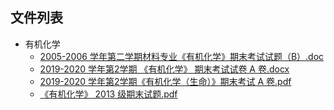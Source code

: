 

## 文件列表

- 有机化学
    - [2005-2006 学年第二学期材料专业《有机化学》期末考试试题（B）.doc](https://github.com/Open-BJUT/BJUT-Helper/raw/master/./%E6%9C%89%E6%9C%BA%E5%8C%96%E5%AD%A6/2005-2006%20%E5%AD%A6%E5%B9%B4%E7%AC%AC%E4%BA%8C%E5%AD%A6%E6%9C%9F%E6%9D%90%E6%96%99%E4%B8%93%E4%B8%9A%E3%80%8A%E6%9C%89%E6%9C%BA%E5%8C%96%E5%AD%A6%E3%80%8B%E6%9C%9F%E6%9C%AB%E8%80%83%E8%AF%95%E8%AF%95%E9%A2%98%EF%BC%88B%EF%BC%89.doc)
    - [2019-2020 学年第2学期 《有机化学》 期末考试试卷 A 卷.docx](https://github.com/Open-BJUT/BJUT-Helper/raw/master/./%E6%9C%89%E6%9C%BA%E5%8C%96%E5%AD%A6/2019-2020%20%E5%AD%A6%E5%B9%B4%E7%AC%AC2%E5%AD%A6%E6%9C%9F%20%E3%80%8A%E6%9C%89%E6%9C%BA%E5%8C%96%E5%AD%A6%E3%80%8B%20%E6%9C%9F%E6%9C%AB%E8%80%83%E8%AF%95%E8%AF%95%E5%8D%B7%20A%20%E5%8D%B7.docx)
    - [2019-2020 学年第2学期《有机化学（生命）》期末考试 A 卷.pdf](https://github.com/Open-BJUT/BJUT-Helper/raw/master/./%E6%9C%89%E6%9C%BA%E5%8C%96%E5%AD%A6/2019-2020%20%E5%AD%A6%E5%B9%B4%E7%AC%AC2%E5%AD%A6%E6%9C%9F%E3%80%8A%E6%9C%89%E6%9C%BA%E5%8C%96%E5%AD%A6%EF%BC%88%E7%94%9F%E5%91%BD%EF%BC%89%E3%80%8B%E6%9C%9F%E6%9C%AB%E8%80%83%E8%AF%95%20A%20%E5%8D%B7.pdf)
    - [《有机化学》 2013 级期末试题.pdf](https://github.com/Open-BJUT/BJUT-Helper/raw/master/./%E6%9C%89%E6%9C%BA%E5%8C%96%E5%AD%A6/%E3%80%8A%E6%9C%89%E6%9C%BA%E5%8C%96%E5%AD%A6%E3%80%8B%202013%20%E7%BA%A7%E6%9C%9F%E6%9C%AB%E8%AF%95%E9%A2%98.pdf)
